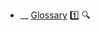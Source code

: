 * __ [Glossary](./requirements/glossary) :one: <trigger for="pop:title-preview">:mag:</trigger>


<popover id="pop:title-preview" title=":mag: Glossary" placement="right">
  <div slot="content">
    <include src=".\preview.md" />
  </div>
</popover>
